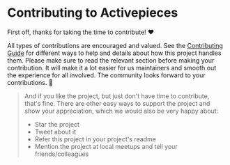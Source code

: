 <!-- omit in toc -->
# Contributing to Activepieces

First off, thanks for taking the time to contribute! ❤️

All types of contributions are encouraged and valued. See the [Contributing Guide](https://www.activepieces.com/docs/developers/building-pieces/start-building) for different ways to help and details about how this project handles them. Please make sure to read the relevant section before making your contribution. It will make it a lot easier for us maintainers and smooth out the experience for all involved. The community looks forward to your contributions. 🎉

> And if you like the project, but just don't have time to contribute, that's fine. There are other easy ways to support the project and show your appreciation, which we would also be very happy about:
> - Star the project
> - Tweet about it
> - Refer this project in your project's readme
> - Mention the project at local meetups and tell your friends/colleagues

